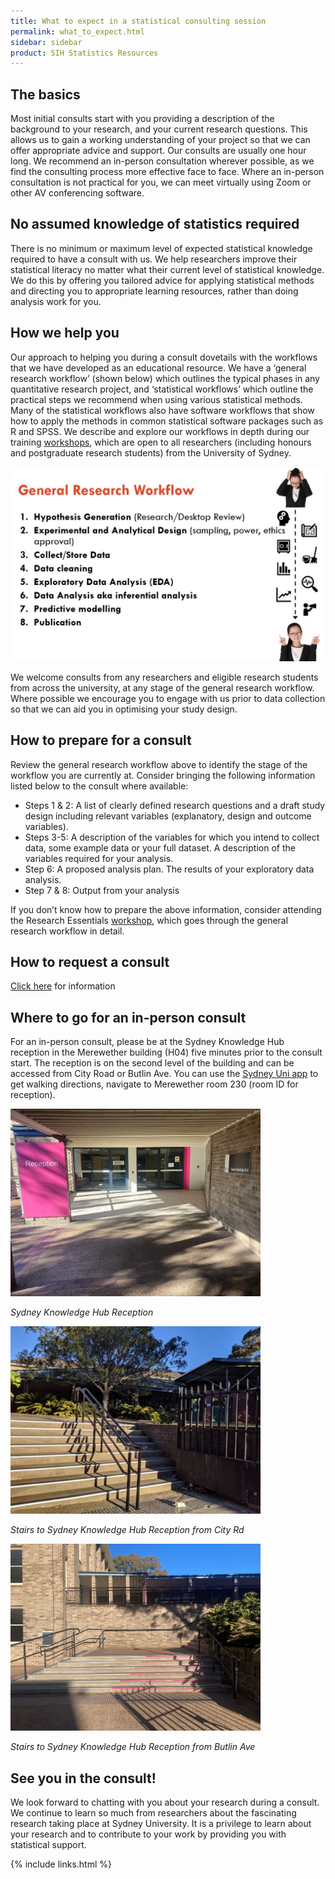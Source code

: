 ```yaml
---
title: What to expect in a statistical consulting session 
permalink: what_to_expect.html
sidebar: sidebar
product: SIH Statistics Resources
---
```


## The basics

Most initial consults start with you providing a description of the background to your research, and your current research questions. This allows us to gain a working understanding of your project so that we can offer appropriate advice and support. Our consults are usually one hour long. We recommend an in-person consultation wherever possible, as we find the consulting process more effective face to face. Where an in-person consultation is not practical for you, we can meet virtually using Zoom or other AV conferencing software.

## No assumed knowledge of statistics required

There is no minimum or maximum level of expected statistical knowledge required to have a consult with us. We help researchers improve their statistical literacy no matter what their current level of statistical knowledge. We do this by offering you tailored advice for applying statistical methods and directing you to appropriate learning resources, rather than doing analysis work for you.

## How we help you

Our approach to helping you during a consult dovetails with the workflows that we have developed as an educational resource. We have a ‘general research workflow’ (shown below) which outlines the typical phases in any quantitative research project, and ‘statistical workflows’ which outline the practical steps we recommend when using various statistical methods. Many of the statistical workflows also have software workflows that show how to apply the methods in common statistical software packages such as R and SPSS. We describe and explore our workflows in depth during our training [workshops](workshops-and-workflows), which are open to all researchers (including honours and postgraduate research students) from the University of Sydney.

<img src="https://github.com/Sydney-Informatics-Hub/stats-resources/blob/alexshawsydney-google-analytics/assets/general_research_workflow.jpg" width="600" alt="General research workflow">

We welcome consults from any researchers and eligible research students from across the university, at any stage of the general research workflow. Where possible we encourage you to engage with us prior to data collection so that we can aid you in optimising your study design.
 
## How to prepare for a consult

Review the general research workflow above to identify the stage of the workflow you are currently at. Consider bringing the following information listed below to the consult where available:

* Steps 1 & 2: A list of clearly defined research questions and a draft study design including relevant variables (explanatory, design and outcome variables).
* Steps 3-5: A description of the variables for which you intend to collect data, some example data or your full dataset. A description of the variables required for your analysis.
* Step 6: A proposed analysis plan. The results of your exploratory data analysis.
* Step 7 & 8: Output from your analysis

If you don’t know how to prepare the above information, consider attending the Research Essentials [workshop](workshops-and-workflows), which goes through the general research workflow in detail.

## How to request a consult

[Click here](contact-us) for information

## Where to go for an in-person consult

For an in-person consult, please be at the Sydney Knowledge Hub reception in the Merewether building (H04) five minutes prior to the consult start. The reception is on the second level of the building and can be accessed from City Road or Butlin Ave. You can use the [Sydney Uni app](https://www.sydney.edu.au/students/student-it/apps.html#suapp) to get walking directions, navigate to Merewether room 230 (room ID for reception).

<img src="https://github.com/Sydney-Informatics-Hub/stats-resources/blob/alexshawsydney-google-analytics/assets/skh_reception.jpg" width="400" alt="Sydney Knowledge Hub reception">

*Sydney Knowledge Hub Reception*

<img src="https://github.com/Sydney-Informatics-Hub/stats-resources/blob/alexshawsydney-google-analytics/assets/from_city_rd.jpg" alt="Stairs to Sydney Knowledge Hub reception from City Rd" width="400">

*Stairs to Sydney Knowledge Hub Reception from City Rd*

<img src="https://github.com/Sydney-Informatics-Hub/stats-resources/blob/alexshawsydney-google-analytics/assets/from_butlin_ave.jpg" width="400" alt="Stairs to Sydney Knowledge Hub reception from Butlin Ave">

*Stairs to Sydney Knowledge Hub Reception from Butlin Ave*

## See you in the consult!

We look forward to chatting with you about your research during a consult. We continue to learn so much from researchers about the fascinating research taking place at Sydney University. It is a privilege to learn about your research and to contribute to your work by providing you with statistical support.


{% include links.html %}
